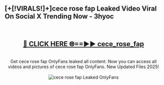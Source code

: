 <h2>[+[!VIRALS!]+]cece rose fap Leaked Video Viral On Social X Trending Now - 3hyoc</h2>
<br>
<div align="center">
<h2><a href="https://libra.edu.pl?cece_rose_fap" rel="nofollow">🔴 CLICK HERE 🌐==►► cece_rose_fap</a></h2>
<br>
Get cece rose fap OnlyFans leaked all content. Now you can access all videos and pictures of cece rose fap OnlyFans. New Updated Files 2025!
<br>
<br>
<a href="https://libra.edu.pl?cece_rose_fap" rel="nofollow" data-target="animated-image.originalLink"><img src="https://i.ibb.co.com/WyWwxjT/player-gif2.gif" alt="cece rose fap Leaked OnlyFans" style="max-width: 100%; display: inline-block;" data-target="animated-image.originalImage"></a>
</div>
<br>
